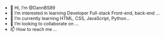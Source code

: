 - 👋 Hi, I’m @DannBS89
- 👀 I’m interested in learning Developer Full-stack Front-end, back-end ...
- 🌱 I’m currently learning HTML, CSS, JavaScript, Python...
- 💞️ I’m looking to collaborate on ...
- 📫 How to reach me ...

<!---
DannBS89/DannBS89 is a ✨ special ✨ repository because its `README.md` (this file) appears on your GitHub profile.
You can click the Preview link to take a look at your changes.
--->
